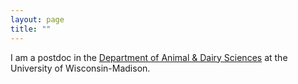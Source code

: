 ```yaml
---
layout: page
title: ""
---
```


I am a postdoc in the [Department of Animal & Dairy Sciences](https://andysci.wisc.edu/) at the University of Wisconsin-Madison.
